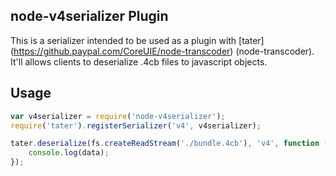 node-v4serializer Plugin
-----------------------
This is a serializer intended to be used as a plugin with [tater] (https://github.paypal.com/CoreUIE/node-transcoder) (node-transcoder).
It'll allows clients to deserialize .4cb files to javascript objects.

Usage
----------------
```javascript
var v4serializer = require('node-v4serializer');
require('tater').registerSerializer('v4', v4serializer);

tater.deserialize(fs.createReadStream('./bundle.4cb'), 'v4', function (err, data) {
	console.log(data);	
});
```

